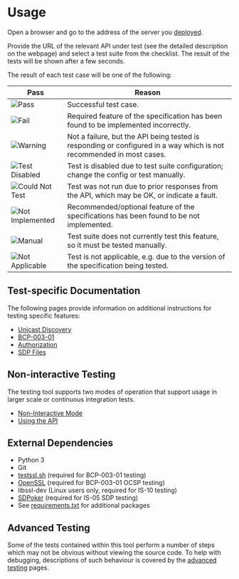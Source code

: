 # Usage

Open a browser and go to the address of the server you [deployed](1.0.%20Deployment.md).

Provide the URL of the relevant API under test (see the detailed description on the webpage) and select a test suite from the checklist. The result of the tests will be shown after a few seconds.

The result of each test case will be one of the following:

| Pass | Reason |
| - | - |
| ![Pass](https://place-hold.it/128x32/28a745.png?text=Pass&fontsize=12&bold) | Successful test case. |
| ![Fail](https://place-hold.it/128x32/dc3545.png?text=Fail&fontsize=12&bold) | Required feature of the specification has been found to be implemented incorrectly. |
| ![Warning](https://place-hold.it/128x32/ffc107.png?text=Warning&fontsize=12&bold) | Not a failure, but the API being tested is responding or configured in a way which is not recommended in most cases. |
| ![Test Disabled](https://place-hold.it/128x32/ffc107.png?text=Test%20Disabled&fontsize=12&bold) | Test is disabled due to test suite configuration; change the config or test manually. |
| ![Could Not Test](https://place-hold.it/128x32/ffc107.png?text=Could%20Not%20Test&fontsize=12&bold) | Test was not run due to prior responses from the API, which may be OK, or indicate a fault. |
| ![Not Implemented](https://place-hold.it/128x32/ffc107.png?text=Not%20Implemented&fontsize=12&bold) | Recommended/optional feature of the specifications has been found to be not implemented. |
| ![Manual](https://place-hold.it/128x32/007bff.png?text=Manual&fontsize=12&bold) | Test suite does not currently test this feature, so it must be tested manually. |
| ![Not Applicable](https://place-hold.it/128x32/6c757d.png?text=Not%20Applicable&fontsize=12&bold) | Test is not applicable, e.g. due to the version of the specification being tested. |

## Test-specific Documentation

The following pages provide information on additional instructions for testing specific features:

- [Unicast Discovery](2.1.%20Usage%20-%20Testing%20Unicast%20Discovery.md)
- [BCP-003-01](2.2.%20Usage%20-%20Testing%20BCP-003-01%20TLS.md)
- [Authorization](2.3.%20Usage%20-%20Testing%20IS-10%20Authorization.md)
- [SDP Files](2.4.%20Usage%20-%20Testing%20of%20SDP%20Files.md)

## Non-interactive Testing

The testing tool supports two modes of operation that support usage in larger scale or continuous integration tests.

- [Non-Interactive Mode](2.5.%20Usage%20-%20Non-Interactive%20Mode.md)
- [Using the API](2.6.%20Usage%20-%20Using%20the%20API.md)

## External Dependencies

- Python 3
- Git
- [testssl.sh](https://testssl.sh) (required for BCP-003-01 testing)
- [OpenSSL](https://www.openssl.org/) (required for BCP-003-01 OCSP testing)
- libssl-dev (Linux users only, required for IS-10 testing)
- [SDPoker](https://github.com/Streampunk/sdpoker) (required for IS-05 SDP testing)
- See [requirements.txt](requirements.txt) for additional packages

## Advanced Testing

Some of the tests contained within this tool perform a number of steps which may not be obvious without viewing the source code. To help with debugging, descriptions of such behaviour is covered by the [advanced testing](5.0.%20Advanced%20Testing.md) pages.
